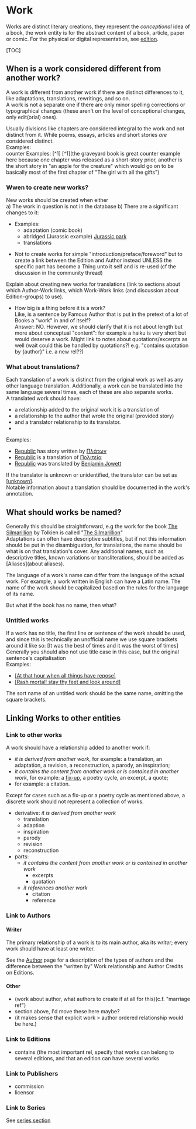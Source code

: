 # Work

Works are distinct literary creations, they represent the _conceptional_ idea of a book, the work entity is for the abstract content of a book, article, paper or comic. For the physical or digital representation, see [edition](edition.md).

[TOC]

## When is a work considered different from another work?

A work is different from another work if there are distinct differences to it, like adaptations, translations, rewritings, and so on.<br>
A work is not a separate one if there are only minor spelling corrections or typographical changes (these aren't on the level of conceptional changes, only edit(orial) ones).

Usually divisions like chapters are considered integral to the work and not distinct from it. While poems, essays, articles and short stories *are* considered distinct.<br>
Examples:<br>
counter Examples: [^1] [^1](the graveyard book is  great counter example here because one chapter was released as a short-story prior, another is the short story in "an apple for the creature" which would go on to be basically most of the first chapter of "The girl with all the gifts")


### Wwen to create new works?
New works should be created when either<br>
a) The work in question is not in the database
b) There are a significant changes to it:<br>
 * Examples:
    * adaptation (comic book)
    * abridged (Jurassic example) [Jurassic park](https://bookbrainz.org/work/c6f3b5a5-646e-46ed-8565-c9551c8a67d4)
    * translations

- Not to create works for simple "introduction/preface/foreword" but to create a link between the Edition and Author instead UNLESS the specific part has become a Thing unto it self and is re-used (cf the discussion in the community thread)

Explain about creating new works for translations (link to sections about which Author-Work links, which Work-Work links (and discussion about Edition-groups) to use).

- How big is a thing before it is a work?<br>
Like, is a sentence by Famous Author that is put in the pretext of a lot of Books a "work" in and of itself?<br>
Answer: NO. However, we should clarify that it is not about length but more about conceptual "content": for example a haiku is very short but would deserve a work.
Might link to notes about quotations/excerpts as well (wait could this be handled by quotations?! e.g. "contains quotation by {author}" i.e. a new rel??)

### What about translations?

Each translation of a work is distinct from the original work as well as any other language translation. Additionally, a work can be translated into the same language several times, each of these are also separate works.<br>
A translated work should have:
 * a relationship added to the original work it is a translation of
 * a relationship to the author that wrote the original (provided story)
 * and a translator relationship to its translator.
 * 
Examples:<br>
- [Republic](https://bookbrainz.org/work/c1b11cb0-38b0-49ea-88e8-83566c5589ad) has story written by [Πλάτων](https://bookbrainz.org/author/3efc11ba-87ae-4cd0-9677-373f7618925a)
- [Republic](https://bookbrainz.org/work/c1b11cb0-38b0-49ea-88e8-83566c5589ad) is a translation of [Πολιτεία](https://bookbrainz.org/work/40002c97-41df-4659-b0e0-b30dfa5cbc59)
- [Republic](https://bookbrainz.org/work/c1b11cb0-38b0-49ea-88e8-83566c5589ad) was translated by [Benjamin Jowett](https://bookbrainz.org/author/dc98466f-9e81-4fb1-a714-3b62b625b455)

If the translator is unknown or unidentified, the translator can be set as [[unknown]](https://bookbrainz.org/author/6c1b8f55-4c7e-4739-bfa2-1979da4c68e1).<br>
Notable information about a translation should be documented in the work's annotation.

## What should works be named?
Generally this should be straightforward, e.g the work for the book [The Silmarillion](https://bookbrainz.org/edition/6d2273eb-2f4e-444f-be61-15f0c23e7451) by Tolkien is called "[The Silmarillion](https://bookbrainz.org/work/e6b73035-4bf5-4989-a877-291d98309e8b)"<br>
Adaptations can often have descriptive subtitles, but if not this information should be put in the disambiguation, for translations, the name should be what is on that translation's cover. Any additional names, such as descriptive titles, known variations or transliterations, should be added as [Aliases](about aliases).

The language of a work's name can differ from the language of the actual work. For example, a work written in English can have a Latin name. The name of the work should be capitalized based on the rules for the language of its name.


But what if the book has no name, then what?

### Untitled works
If a work has no title, the first line or sentence of the work should be used, and since this is technically an unofficial name we use square brackets around it like so: [It was the best of times and it was the worst of times]
Generally you should also not use title case in this case, but the original sentence's capitalisation<br>
Examples:

- [[At that hour when all things have repose]](https://bookbrainz.org/work/c0b50c4b-d57d-43bf-83b2-4930d938a0e4)
- [[Rash mortal! stay thy feet and look around]](https://bookbrainz.org/work/ed6d8c28-fe3c-4fde-b399-6663c2225805)

The sort name of an untitled work should be the same name, omitting the square brackets.


## Linking Works to other entities


### Link to other works
A work should have a relationship added to another work if:

- *it is derived from another work*, for example: a translation, an adaptation, a revision, a reconstruction, a parody, an inspiration;
- *it contains the content from another work or is contained in another work*, for example: a [fix-up](https://en.wikipedia.org/wiki/Fix-up), a poetry cycle, an excerpt, a quote;
-  for example: a citation.

Except for cases such as a fix-up or a poetry cycle as mentioned above, a discrete work should not represent a collection of works.

- derivative: *it is derived from another work*
    - translation
    - adaption
    - inspiration
    - parody
    - revision
    - reconstruction
- parts:
    - *it contains the content from another work or is contained in another work*
        - excerpts
        - quotation
    - *it references another work*
        - citation
        - reference

### Link to Authors

#### Writer

The primary relationship of a work is to its main author, aka its *writer*; every work should have at least one writer.

See the [Author](./author.md) page for a description of the types of authors and the difference between the "written by" Work relationship and Author Credits on Editions.

#### Other
- (work about author, what authors to create if at all for this)(c.f. "marriage ref")
- section above, I'd move these here maybe?
- (it makes sense that explicit work > author ordered relationship would be here.)

### Link to Editions
- contains (the most important rel, specify that works can belong to several editions, and that an edition can have several works

### Link to Publishers
- commission
- licensor

### Link to Series
See [series section](./series.md)
